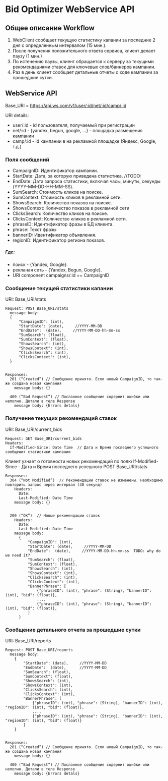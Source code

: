 
# Bid Optimizer WebService API



## Общее описание Workflow

1. WebClient сообщает текущую статистику капании за последние 2 дня с определенным интервалом (15 мин.).
1. После получения положительного ответа сервиса, клиент делает паузу (1 мин.)
1. По истечению паузы, клиент обращается к серверу за текущими рекомендациями ставок для ключевых слов/баннеров кампании.
1. Раз в день клиент сообщает детальные отчеты о ходе кампании за прошедшие сутки.


## WebService API


Base_URI = https://api.ws.com/v1/user/:id/net/:id/camp/:id

URI details:
* user/:id - id пользователя, получаемый при регистрации
* net/:id - {yandex, begun, google, ...} - площадка размещения кампании
* camp/:id - id кампании в на рекламной площадке (Яндекс, Google, т.д.)

### Поля сообщений

* CampaignID: Идентификатор кампании.
* StartDate: Дата, за которую приведена статистика. //TODO: 
* EndDate: Дата запроса статистики, включая часы, минуты, секунды (YYYY-MM-DD-HH-MM-SS).
* SumSearch: Стоимость кликов на поиске.
* SumContext: Стоимость кликов в рекламной сети.
* ShowsSearch: Количество показов на поиске.
* ShowsContext: Количество показов в рекламной сети
* ClicksSearch: Количество кликов на поиске.
* ClicksContext: Количество кликов в рекламной сети.
* phraseID: Идентификатор фразы в БД клиента.
* phrase: Текст фразы
* bannerID: Идентификатор объявления.
* regionID: Идентификатор региона показов.

##### Где:

* поиск -  {Yandex, Google}.
* рекланая сеть -  {Yandex, Begun, Google}.
* URI component campaigns/:id == CampaignID



### Сообщение текущей статистики капании
URI: Base_URI/stats

    Request: POST Base_URI/stats
      message body:
      {
          "CampaignID": (int),
          "StartDate": (date),     //YYYY-MM-DD
          "EndDate":  (date),     //YYYY-MM-DD-hh-mm-ss
          "SumSearch": (float),
          "SumContext": (float),
          "ShowsSearch": (int),
          "ShowsContext": (int),
          "ClicksSearch": (int),
          "ClicksContext": (int),
      }


    Responses:
      201 (“Created”) // Сообщение принято. Если новый CampaignID, то так-же создана новая кампания
        message body: {}

      400 (“Bad Request”) // Посланное сообщение содержит ошибки или неполно. Детали в теле Response
        message body: {Errors detals}



### Получение текущих рекомендаций ставок
URI: Base_URI/current_bids

    Request: GET Base_URI/current_bids
    Headers:
      If-Modified-Since: Date Time  // Дата и Время последнего успешного сообщения статистики кампании

Клиент узнает о готовности новых рекомендаций по полю If-Modified-Since - Дата и Время последнего уcпешного POST Base_URI/stats

    Responses:
      304 (“Not Modified”)  // Рекомендации ставок не изменены. Необходимо повторить запрос через интервал (30 секунд)
        Headers:
          Date:
          Last-Modified: Date Time
        message body: {}


      200 (“OK”)  // Новые рекомендации ставок
        Headers:
          Date:
          Last-Modified: Date Time
        message body:
          {
              "CampaignID": (int),
              "StartDate": (date),     //YYYY-MM-DD
              "EndDate":  (date),     //YYYY-MM-DD-hh-mm-ss  TODO: why do we need it?
              "SumSearch": (float),
              "SumContext": (float),
              "ShowsSearch": (int),
              "ShowsContext": (int),
              "ClicksSearch": (int),
              "ClicksContext": (int),
              "BannerPhrase": [
                  {"phraseID": (int), "phrase": (String), "bannerID": (int), "bid": (float)},
                  ....
                  {"phraseID": (int), "phrase": (String), "bannerID": (int), "bid": (float)},
              ]
          }


### Сообщение детального отчета за прошедшие сутки
URI: Base_URI/reports

    Request: POST Base_URI/reports
      message body:
        {
            "StartDate": (date),     //YYYY-MM-DD
            "EndDate":  (date),      //YYYY-MM-DD
            "SumSearch": (float),
            "SumContext": (float),
            "ShowsSearch": (int),
            "ShowsContext": (int),
            "ClicksSearch": (int),
            "ClicksContext": (int),
            "BannerPhrase": [
                {"phraseID": (int), "phrase": (String), "bannerID": (int), "regionID": (int), "bid": (float)},
                ....
                {"phraseID": (int), "phrase": (String), "bannerID": (int), "regionID": (int), "bid": (float)}
            ]
        }


    Responses:
      201 (“Created”) // Сообщение принято. Если новый CampaignID, то так-же создана новая кампания
        message body: {}

      400 (“Bad Request”) // Посланное сообщение содержит ошибки или неполно. Детали в теле Response
        message body: {Errors detals}



